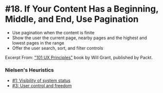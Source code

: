 # #18. If Your Content Has a Beginning, Middle, and End, Use Pagination
-  Use pagination when the content is finite
-  Show the user the current page, nearby pages and the highest and lowest pages in the range
-  Offer the user search, sort, and filter controls

Excerpt From: ["101 UX Principles"](https://www.packtpub.com/web-development/101-ux-principles) book by Will Grant, published by Packt.

### Nielsen's Heuristics
- [#1: Visibility of system status](https://github.com/fullcircle23/fullcircle23.github.io/blob/master/2020/ui-ux/ui-ux-principles-and-best-practices.md#1-visibility-of-system-status)
- [#3: User control and freedom](https://github.com/fullcircle23/fullcircle23.github.io/blob/master/2020/ui-ux/ui-ux-principles-and-best-practices.md#3-user-control-and-freedom)
